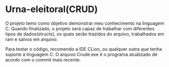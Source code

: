 # Urna-eleitoral(CRUD)
O projeto temo como objetivo demonstrar meu conhecimento na linguagem C. Quando finalizado, o projeto será capaz de trabalhar com diferentes tipos de dados(structs), os quais serão trazidos do arquivo, trabalhados em ram e salvos em arquivo. 

Para testar o código, recomendo a IDE CLion, ou qualquer outra que tenha suporte à linguagem C. O arquivo Crude.exe é o programa atualizado de acordo com o commit mais recente.
